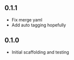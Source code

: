 ## 0.1.1

- Fix merge yaml
- Add auto tagging hopefully

## 0.1.0

- Initial scaffolding and testing
